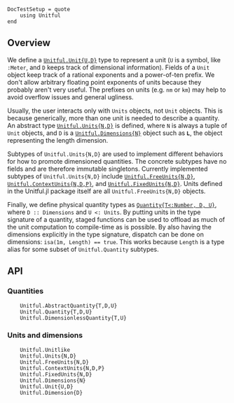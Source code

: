 ```@meta
DocTestSetup = quote
    using Unitful
end
```
## Overview
We define a [`Unitful.Unit{U,D}`](@ref) type to represent a unit (`U` is a symbol,
like `:Meter`, and `D` keeps track of dimensional information).
Fields of a `Unit` object keep track of a rational exponents and a power-of-ten
prefix. We don't allow arbitrary floating point exponents of units because they
probably aren't very useful. The prefixes on units (e.g. `nm` or `km`) may help
to avoid overflow issues and general ugliness.

Usually, the user interacts only with `Units` objects, not `Unit` objects.
This is because generically, more than one unit is needed to describe a quantity.
An abstract type [`Unitful.Units{N,D}`](@ref) is defined, where `N` is always a tuple
of `Unit` objects, and `D` is a [`Unitful.Dimensions{N}`](@ref) object such as `𝐋`, the
object representing the length dimension.

Subtypes of `Unitful.Units{N,D}` are used to implement different behaviors
for how to promote dimensioned quantities. The concrete subtypes have no fields and
are therefore immutable singletons. Currently implemented subtypes of `Unitful.Units{N,D}`
include [`Unitful.FreeUnits{N,D}`](@ref), [`Unitful.ContextUnits{N,D,P}`](@ref), and
[`Unitful.FixedUnits{N,D}`](@ref). Units defined in the Unitful.jl package itself are all
`Unitful.FreeUnits{N,D}` objects.

Finally, we define physical quantity types as [`Quantity{T<:Number, D, U}`](@ref), where
`D :: Dimensions` and `U <: Units`. By putting units in the type signature of a
quantity, staged functions can be used to offload as much of the unit
computation to compile-time as is possible. By also having the dimensions
explicitly in the type signature, dispatch can be done on dimensions:
`isa(1m, Length) == true`. This works because `Length` is a type alias for
some subset of `Unitful.Quantity` subtypes.

## API

### Quantities
```@docs
    Unitful.AbstractQuantity{T,D,U}
    Unitful.Quantity{T,D,U}
    Unitful.DimensionlessQuantity{T,U}
```

### Units and dimensions
```@docs
    Unitful.Unitlike
    Unitful.Units{N,D}
    Unitful.FreeUnits{N,D}
    Unitful.ContextUnits{N,D,P}
    Unitful.FixedUnits{N,D}
    Unitful.Dimensions{N}
    Unitful.Unit{U,D}
    Unitful.Dimension{D}
```
